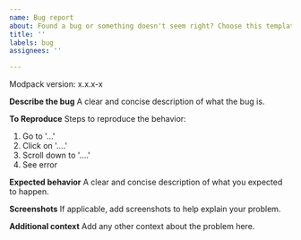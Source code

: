 ```yaml
---
name: Bug report
about: Found a bug or something doesn't seem right? Choose this template.
title: ''
labels: bug
assignees: ''

---
```


Modpack version: x.x.x-x

**Describe the bug**
A clear and concise description of what the bug is.

**To Reproduce**
Steps to reproduce the behavior:
1. Go to '...'
2. Click on '....'
3. Scroll down to '....'
4. See error

**Expected behavior**
A clear and concise description of what you expected to happen.

**Screenshots**
If applicable, add screenshots to help explain your problem.

**Additional context**
Add any other context about the problem here.
